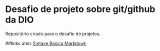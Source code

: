 # Desafio de projeto sobre git/github da DIO
Repositório criado para o desafio de projetos.

##links úteis
[Sintaxe Basica Markdown](https:/www.markdownguide.org/basic-syntax/)
